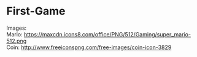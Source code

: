 # First-Game


Images:<br>
Mario: https://maxcdn.icons8.com/office/PNG/512/Gaming/super_mario-512.png<br>
Coin: http://www.freeiconspng.com/free-images/coin-icon-3829
